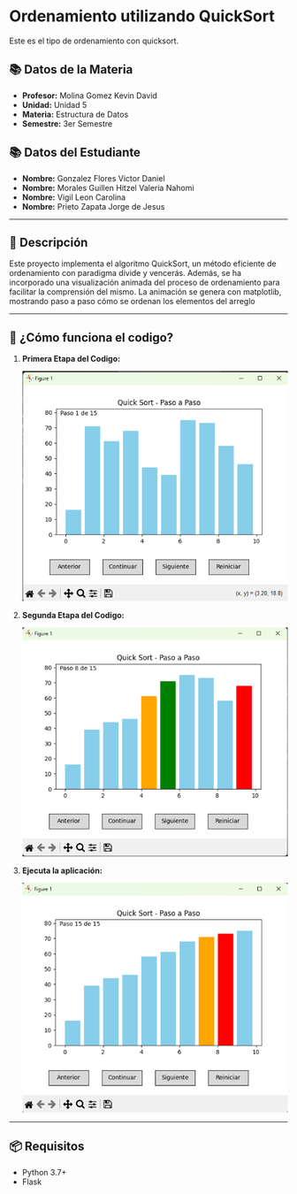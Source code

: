 
# Ordenamiento utilizando QuickSort

Este es el tipo de ordenamiento con quicksort.

## 📚 Datos de la Materia 

- **Profesor:** Molina Gomez Kevin David  
- **Unidad:** Unidad 5
- **Materia:** Estructura de Datos  
- **Semestre:** 3er Semestre  

## 📚 Datos del Estudiante

- **Nombre:** Gonzalez Flores Victor Daniel  
- **Nombre:** Morales Guillen Hitzel Valeria Nahomi  
- **Nombre:** Vigil Leon Carolina  
- **Nombre:** Prieto Zapata Jorge de Jesus  
---

## 📝 Descripción

Este proyecto implementa el algoritmo QuickSort, un método eficiente de ordenamiento con paradigma divide y vencerás.
Además, se ha incorporado una visualización animada del proceso de ordenamiento para facilitar la comprensión del mismo.
La animación se genera con matplotlib, mostrando paso a paso cómo se ordenan los elementos del arreglo

---

## 🚀 ¿Cómo funciona el codigo?

1. **Primera Etapa del Codigo:**
   
   ![Captura inicial](Capturinga.png)

3. **Segunda Etapa del Codigo:**
   
   ![Captura Desarollo](Capturingo.png)
   
3. **Ejecuta la aplicación:**
 
   ![Captura Final](Capturaz.png)

---

## 📦 Requisitos

- Python 3.7+
- Flask
